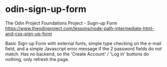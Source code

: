 # odin-sign-up-form
The Odin Project Foundations Project - Sugn-up Form\
https://www.theodinproject.com/lessons/node-path-intermediate-html-and-css-sign-up-form

Basic Sign-up Form with external fonts, simple type checking on the e-mail field, and a simple Javascript error message if the 2 password fields do not match. Has no backend, so the 'Create Account' / 'Log in' buttons do nothing, only refresh the page.
